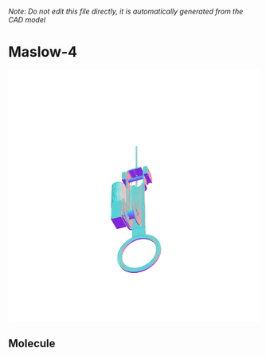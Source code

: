 ###### Note: Do not edit this file directly, it is automatically generated from the CAD model

# Maslow-4

![](/project.svg)

## Molecule


